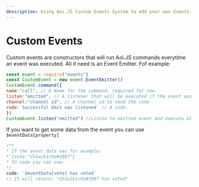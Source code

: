 ```yaml
---
description: Using Aoi.JS Custom Events System to add your own Events.
---
```


# Custom Events

Custom events are constructors that will run Aoi.JS commands everytime an event was executed. All it need is an Event Emitter. Fof example:

```javascript
const event = require("events")
const CustomEvent = new event.EventEmitter()
CustomEvent.command({
name:"call", // A Name for the command, required for now.
listen:"emitted", // A listener that will be executed if the event was called/emitted
channel:"channel id", // A channel id to send the code
code:`Successful Emit was listened` // A code.
})
CustomEvent.listen("emitted") //Listen to emitted event and execute all commands that have "emitted" as the listen property
```

If you want to get some data from the event you can use `$eventData[property]`

```javascript
/**
* If the event data was for example:
* {vote:"Chïwikichu#1007"}
* In code you can use:
*/
code: `$eventData[vote] has voted`
// It will return: "Chïwikichu#1007 has voted"
```

